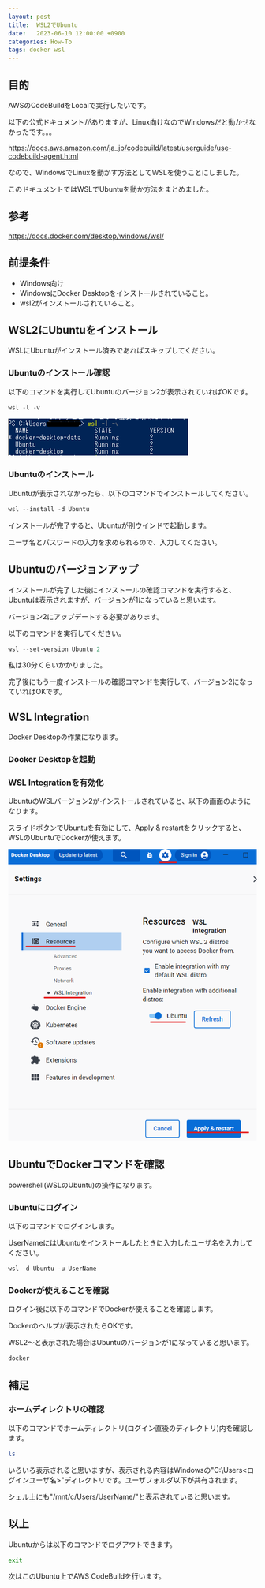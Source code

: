 ```yaml
---
layout: post
title:  WSL2でUbuntu
date:   2023-06-10 12:00:00 +0900
categories: How-To
tags: docker wsl
---
```


## 目的

AWSのCodeBuildをLocalで実行したいです。

以下の公式ドキュメントがありますが、Linux向けなのでWindowsだと動かせなかったです。。。

<https://docs.aws.amazon.com/ja_jp/codebuild/latest/userguide/use-codebuild-agent.html>

なので、WindowsでLinuxを動かす方法としてWSLを使うことにしました。

このドキュメントではWSLでUbuntuを動か方法をまとめました。

## 参考

<https://docs.docker.com/desktop/windows/wsl/>

## 前提条件

* Windows向け
* WindowsにDocker Desktopをインストールされていること。
* wsl2がインストールされていること。

## WSL2にUbuntuをインストール

WSLにUbuntuがインストール済みであればスキップしてください。

### Ubuntuのインストール確認

以下のコマンドを実行してUbuntuのバージョン2が表示されていればOKです。

``` powershell
wsl -l -v
```

![Ubuntuのインストール確認](/assets/images/image-2023-06-09-wsl-check-install.png)

### Ubuntuのインストール

Ubuntuが表示されなかったら、以下のコマンドでインストールしてください。

``` powershell
wsl --install -d Ubuntu
```

インストールが完了すると、Ubuntuが別ウインドで起動します。

ユーザ名とパスワードの入力を求められるので、入力してください。

## Ubuntuのバージョンアップ

インストールが完了した後にインストールの確認コマンドを実行すると、Ubuntuは表示されますが、バージョンが1になっていると思います。

バージョン2にアップデートする必要があります。

以下のコマンドを実行してください。

``` powershell
wsl --set-version Ubuntu 2
```

私は30分くらいかかりました。

完了後にもう一度インストールの確認コマンドを実行して、バージョン2になっていればOKです。

## WSL Integration

Docker Desktopの作業になります。

### Docker Desktopを起動

### WSL Integrationを有効化

UbuntuのWSLバージョン2がインストールされていると、以下の画面のようになります。

スライドボタンでUbuntuを有効にして、Apply & restartをクリックすると、WSLのUbuntuでDockerが使えます。

![WSL Integrationを有効化](/assets/images/image-2023-06-09-wsl-integ.png)

## UbuntuでDockerコマンドを確認

powershell(WSLのUbuntu)の操作になります。

### Ubuntuにログイン

以下のコマンドでログインします。

UserNameにはUbuntuをインストールしたときに入力したユーザ名を入力してください。

``` powershell
wsl -d Ubuntu -u UserName
```

### Dockerが使えることを確認

ログイン後に以下のコマンドでDockerが使えることを確認します。

Dockerのヘルプが表示されたらOKです。

WSL2～と表示された場合はUbuntuのバージョンが1になっていると思います。

``` bash
docker
```

## 補足

### ホームディレクトリの確認

以下のコマンドでホームディレクトリ(ログイン直後のディレクトリ)内を確認します。

``` bash
ls
```

いろいろ表示されると思いますが、表示される内容はWindowsの"C:\Users\<ログインユーザ名>"ディレクトリです。ユーザフォルダ以下が共有されます。

シェル上にも"/mnt/c/Users/UserName/"と表示されていると思います。

## 以上

Ubuntuからは以下のコマンドでログアウトできます。

``` bash
exit
```

次はこのUbuntu上でAWS CodeBuildを行います。
